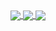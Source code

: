 <a href="https://github.com/IliyanAng">
  <img align="center" src="https://github-readme-stats.vercel.app/api?username=IliyanAng&theme=vue&show_icons=true&custom_title=Iliyan&count_private=true&hide_border=true&hide_rank=true&title_color=5088ed" />
</a>
<a href="https://github.com/IliyanAng">
  <img align="center" src="https://github-readme-stats.vercel.app/api/top-langs/?username=IliyanAng&langs_count=8&layout=compact&hide_border=true" />
</a>
<a href="https://github.com/IliyanAng">
  <img align="center" src="https://github-readme-stats.vercel.app/api/wakatime?username=IliyanAng&hide_border=true&custom_title=Coding" />
</a>
